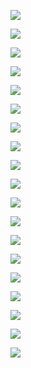 ![](https://github.com/bymsa17/EMAX/blob/master/ConceptArt/emaxLogo_01.png  )

![](https://github.com/bymsa17/EMAX/blob/master/ConceptArt/concept_environment_01.png)

![](https://github.com/bymsa17/EMAX/blob/master/ConceptArt/concept_environment_02.png)

![](https://github.com/bymsa17/EMAX/blob/master/ConceptArt/concept_character_01.png)

![](https://github.com/bymsa17/EMAX/blob/master/ConceptArt/concept_charater_02.png)

![](https://github.com/bymsa17/EMAX/blob/master/ConceptArt/concept_props_01.png)

![](https://github.com/bymsa17/EMAX/blob/master/ConceptArt/concept_props_02.png)

![](https://github.com/bymsa17/EMAX/blob/master/ConceptArt/concept_props_03.png)

![](https://github.com/bymsa17/EMAX/blob/master/ConceptArt/concept_props_04.png)

![](https://github.com/bymsa17/EMAX/blob/master/ConceptArt/props_boxes_01.png )

![](https://github.com/bymsa17/EMAX/blob/master/ConceptArt/metal_platform_01.png )

![](https://github.com/bymsa17/EMAX/blob/master/ConceptArt/Sketch_Cientifico_1.png )

![](https://github.com/bymsa17/EMAX/blob/master/ConceptArt/Sketch_Cientifico_2.png  )

![](https://github.com/bymsa17/EMAX/blob/master/ConceptArt/character_chart_size_01.png )

![](https://github.com/bymsa17/EMAX/blob/master/ConceptArt/character_chart_size_02.png  )

![](https://github.com/bymsa17/EMAX/blob/master/ConceptArt/props_chart_size.png  )

![](https://github.com/bymsa17/EMAX/blob/master/ConceptArt/thumbnails_character_02.png   )

![](https://github.com/bymsa17/EMAX/blob/master/ConceptArt/thumbnails_props.png    )

![](https://github.com/bymsa17/EMAX/blob/master/ConceptArt/thumbnails_rcharacter_01.png    )
